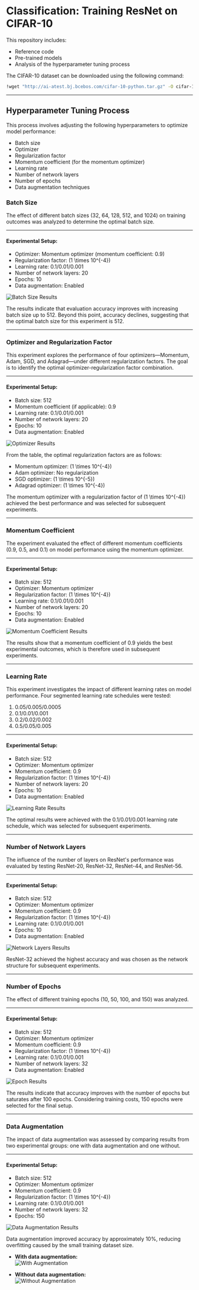 # Classification: Training ResNet on CIFAR-10

This repository includes:

- Reference code
- Pre-trained models
- Analysis of the hyperparameter tuning process

The CIFAR-10 dataset can be downloaded using the following command:  
```bash
!wget "http://ai-atest.bj.bcebos.com/cifar-10-python.tar.gz" -O cifar-10-python.tar.gz
```

---

## Hyperparameter Tuning Process

This process involves adjusting the following hyperparameters to optimize model performance:

- Batch size  
- Optimizer  
- Regularization factor  
- Momentum coefficient (for the momentum optimizer)  
- Learning rate  
- Number of network layers  
- Number of epochs  
- Data augmentation techniques  

### Batch Size

The effect of different batch sizes (32, 64, 128, 512, and 1024) on training outcomes was analyzed to determine the optimal batch size.  

---

#### Experimental Setup:
- Optimizer: Momentum optimizer (momentum coefficient: 0.9)  
- Regularization factor: \(1 \times 10^{-4}\)  
- Learning rate: 0.1/0.01/0.001  
- Number of network layers: 20  
- Epochs: 10  
- Data augmentation: Enabled  

![Batch Size Results](./result/BatchSize.png)

The results indicate that evaluation accuracy improves with increasing batch size up to 512. Beyond this point, accuracy declines, suggesting that the optimal batch size for this experiment is 512.

---

### Optimizer and Regularization Factor

This experiment explores the performance of four optimizers—Momentum, Adam, SGD, and Adagrad—under different regularization factors. The goal is to identify the optimal optimizer-regularization factor combination.  

---

#### Experimental Setup:
- Batch size: 512  
- Momentum coefficient (if applicable): 0.9  
- Learning rate: 0.1/0.01/0.001  
- Number of network layers: 20  
- Epochs: 10  
- Data augmentation: Enabled  

![Optimizer Results](./result/Optimizer.png)

From the table, the optimal regularization factors are as follows:
- Momentum optimizer: \(1 \times 10^{-4}\)  
- Adam optimizer: No regularization  
- SGD optimizer: \(1 \times 10^{-5}\)  
- Adagrad optimizer: \(1 \times 10^{-4}\)  

The momentum optimizer with a regularization factor of \(1 \times 10^{-4}\) achieved the best performance and was selected for subsequent experiments.

---

### Momentum Coefficient

The experiment evaluated the effect of different momentum coefficients (0.9, 0.5, and 0.1) on model performance using the momentum optimizer.  

---

#### Experimental Setup:
- Batch size: 512  
- Optimizer: Momentum optimizer  
- Regularization factor: \(1 \times 10^{-4}\)  
- Learning rate: 0.1/0.01/0.001  
- Number of network layers: 20  
- Epochs: 10  
- Data augmentation: Enabled  

![Momentum Coefficient Results](./result/MomentumCoefficient.png)

The results show that a momentum coefficient of 0.9 yields the best experimental outcomes, which is therefore used in subsequent experiments.

---

### Learning Rate

This experiment investigates the impact of different learning rates on model performance. Four segmented learning rate schedules were tested:  
1. 0.05/0.005/0.0005  
2. 0.1/0.01/0.001  
3. 0.2/0.02/0.002  
4. 0.5/0.05/0.005  

---

#### Experimental Setup:
- Batch size: 512  
- Optimizer: Momentum optimizer  
- Momentum coefficient: 0.9  
- Regularization factor: \(1 \times 10^{-4}\)  
- Number of network layers: 20  
- Epochs: 10  
- Data augmentation: Enabled  

![Learning Rate Results](./result/LearningRate.png)

The optimal results were achieved with the 0.1/0.01/0.001 learning rate schedule, which was selected for subsequent experiments.

---

### Number of Network Layers

The influence of the number of layers on ResNet's performance was evaluated by testing ResNet-20, ResNet-32, ResNet-44, and ResNet-56.  

---

#### Experimental Setup:
- Batch size: 512  
- Optimizer: Momentum optimizer  
- Momentum coefficient: 0.9  
- Regularization factor: \(1 \times 10^{-4}\)  
- Learning rate: 0.1/0.01/0.001  
- Epochs: 10  
- Data augmentation: Enabled  

![Network Layers Results](./result/networkLayers.png)

ResNet-32 achieved the highest accuracy and was chosen as the network structure for subsequent experiments.

---

### Number of Epochs

The effect of different training epochs (10, 50, 100, and 150) was analyzed.  

---

#### Experimental Setup:
- Batch size: 512  
- Optimizer: Momentum optimizer  
- Momentum coefficient: 0.9  
- Regularization factor: \(1 \times 10^{-4}\)  
- Learning rate: 0.1/0.01/0.001  
- Number of network layers: 32  
- Data augmentation: Enabled  

![Epoch Results](./result/Epoch.png)

The results indicate that accuracy improves with the number of epochs but saturates after 100 epochs. Considering training costs, 150 epochs were selected for the final setup.

---

### Data Augmentation

The impact of data augmentation was assessed by comparing results from two experimental groups: one with data augmentation and one without.

---

#### Experimental Setup:
- Batch size: 512  
- Optimizer: Momentum optimizer  
- Momentum coefficient: 0.9  
- Regularization factor: \(1 \times 10^{-4}\)  
- Learning rate: 0.1/0.01/0.001  
- Number of network layers: 32  
- Epochs: 150  

![Data Augmentation Results](./result/DataAugmentation.png)

Data augmentation improved accuracy by approximately 10%, reducing overfitting caused by the small training dataset size.

- **With data augmentation:**  
  ![With Augmentation](./result/1.png)

- **Without data augmentation:**  
  ![Without Augmentation](./result/2.png)